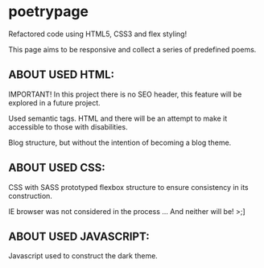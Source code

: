 # poetrypage

Refactored code using HTML5, CSS3 and flex styling!

This page aims to be responsive and collect a series of predefined poems.

## ABOUT USED HTML:

IMPORTANT! In this project there is no SEO header, this feature will be explored in a future project.

Used semantic tags. HTML and there will be an attempt to make it accessible to those with disabilities.
  
Blog structure, but without the intention of becoming a blog theme.

## ABOUT USED CSS:

CSS with SASS prototyped flexbox structure to ensure consistency in its construction.
  
IE browser was not considered in the process ... And neither will be! >;]
  
## ABOUT USED JAVASCRIPT:

Javascript used to construct the dark theme.
